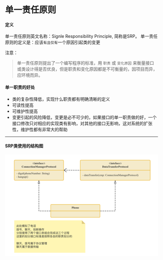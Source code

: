 #  单一责任原则


#### 定义

单一责任原则英文名称：Signle Responsibility Principle, 简称是SRP。
单一责任原则的定义是：应该`有且仅有`一个原因引起类的变更

注意：

>单一责任原则提出了一个编写程序的标准，用 `职责` 或 `变化原因` 来衡量接口或类设计得是否优良，但是职责和变化原因都是不可衡量的，因项目而异，应环境而异。



#### 单一职责的好处

* 类的复杂性降低，实现什么职责都有明确清晰的定义
* 可读性提高
* 可维护性提高
* 变更引起的风险降低，变更是必不可少的，如果接口的单一职责做的好，一个接口修改只对相应的实现类有影响，对其他的接口无影响，这对系统的扩张性，维护性都有非常大的帮助



-----------------------



#### SRP类使用的结构图

![phone关系图](SRP关系图.png)

